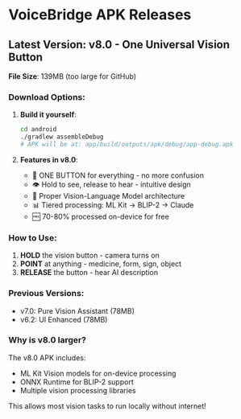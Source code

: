 # VoiceBridge APK Releases

## Latest Version: v8.0 - One Universal Vision Button

**File Size**: 139MB (too large for GitHub)

### Download Options:

1. **Build it yourself**:
   ```bash
   cd android
   ./gradlew assembleDebug
   # APK will be at: app/build/outputs/apk/debug/app-debug.apk
   ```

2. **Features in v8.0**:
   - 🎯 ONE BUTTON for everything - no more confusion
   - 👁️ Hold to see, release to hear - intuitive design
   - 🤖 Proper Vision-Language Model architecture
   - 📊 Tiered processing: ML Kit → BLIP-2 → Claude
   - 🆓 70-80% processed on-device for free

### How to Use:
1. **HOLD** the vision button - camera turns on
2. **POINT** at anything - medicine, form, sign, object
3. **RELEASE** the button - hear AI description

### Previous Versions:
- v7.0: Pure Vision Assistant (78MB)
- v6.2: UI Enhanced (78MB)

### Why is v8.0 larger?
The v8.0 APK includes:
- ML Kit Vision models for on-device processing
- ONNX Runtime for BLIP-2 support
- Multiple vision processing libraries

This allows most vision tasks to run locally without internet!